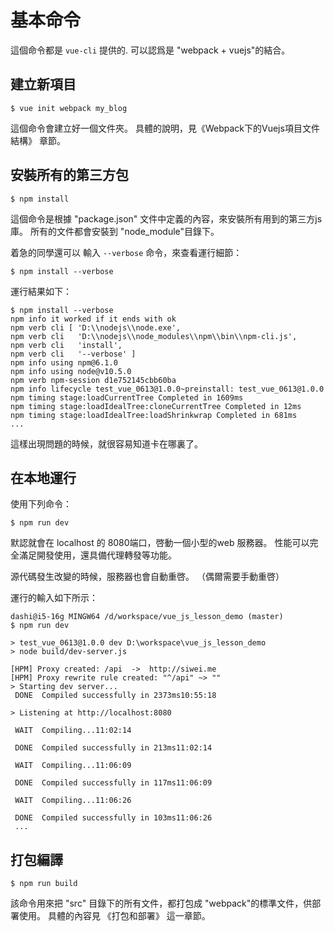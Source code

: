 # 基本命令

這個命令都是 `vue-cli` 提供的. 可以認爲是 "webpack + vuejs"的結合。 

## 建立新項目

```
$ vue init webpack my_blog
```

這個命令會建立好一個文件夾。 具體的說明，見《Webpack下的Vuejs項目文件結構》 章節。

## 安裝所有的第三方包

```
$ npm install
```

這個命令是根據 "package.json" 文件中定義的內容，來安裝所有用到的第三方js庫。  所有的文件都會安裝到 "node_module"目錄下。 

着急的同學還可以 輸入 `--verbose` 命令，來查看運行細節：

```
$ npm install --verbose 
```

運行結果如下： 
```
$ npm install --verbose
npm info it worked if it ends with ok
npm verb cli [ 'D:\\nodejs\\node.exe',
npm verb cli   'D:\\nodejs\\node_modules\\npm\\bin\\npm-cli.js',
npm verb cli   'install',
npm verb cli   '--verbose' ]
npm info using npm@6.1.0
npm info using node@v10.5.0
npm verb npm-session d1e752145cbb60ba
npm info lifecycle test_vue_0613@1.0.0~preinstall: test_vue_0613@1.0.0
npm timing stage:loadCurrentTree Completed in 1609ms
npm timing stage:loadIdealTree:cloneCurrentTree Completed in 12ms
npm timing stage:loadIdealTree:loadShrinkwrap Completed in 681ms
...
```

這樣出現問題的時候，就很容易知道卡在哪裏了。

## 在本地運行

使用下列命令：

```
$ npm run dev
```

默認就會在  localhost 的 8080端口，啓動一個小型的web 服務器。 性能可以完全滿足開發使用，還具備代理轉發等功能。 

源代碼發生改變的時候，服務器也會自動重啓。 （偶爾需要手動重啓）

運行的輸入如下所示：

```
dashi@i5-16g MINGW64 /d/workspace/vue_js_lesson_demo (master)
$ npm run dev

> test_vue_0613@1.0.0 dev D:\workspace\vue_js_lesson_demo
> node build/dev-server.js

[HPM] Proxy created: /api  ->  http://siwei.me
[HPM] Proxy rewrite rule created: "^/api" ~> ""
> Starting dev server...
 DONE  Compiled successfully in 2373ms10:55:18

> Listening at http://localhost:8080

 WAIT  Compiling...11:02:14

 DONE  Compiled successfully in 213ms11:02:14

 WAIT  Compiling...11:06:09

 DONE  Compiled successfully in 117ms11:06:09

 WAIT  Compiling...11:06:26

 DONE  Compiled successfully in 103ms11:06:26
 ... 
```

## 打包編譯

```
$ npm run build
```

該命令用來把 "src" 目錄下的所有文件，都打包成 "webpack"的標準文件，供部署使用。 具體的內容見 《打包和部署》 這一章節。